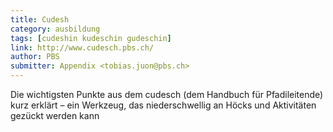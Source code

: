 ```yaml
---
title: Cudesh
category: ausbildung
tags: [cudeshin kudeschin gudeschin]
link: http://www.cudesch.pbs.ch/
author: PBS
submitter: Appendix <tobias.juon@pbs.ch>
---
```


Die wichtigsten Punkte aus dem cudesch (dem Handbuch für Pfadileitende) kurz erklärt – ein Werkzeug, das niederschwellig an Höcks und Aktivitäten gezückt werden kann
